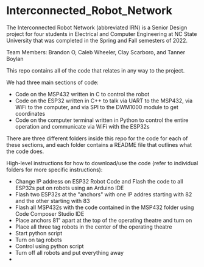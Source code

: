 # Interconnected_Robot_Network
The Interconnected Robot Network (abbreviated IRN) is a Senior Design project for four students in Electrical and Computer Engineering at NC State University that was completed in the Spring and Fall semesters of 2022.

Team Members: Brandon O, Caleb Wheeler, Clay Scarboro, and Tanner Boylan

This repo contains all of the code that relates in any way to the project.

We had three main sections of code:
- Code on the MSP432 written in C to control the robot
- Code on the ESP32 written in C++ to talk via UART to the MSP432, via WiFi to the computer, and via SPI to the DWM1000 module to get coordinates
- Code on the computer terminal written in Python to control the entire operation and communicate via WiFi with the ESP32s

There are three different folders inside this repo for the code for each of these sections, and each folder contains a README file that outlines what the code does.

High-level instructions for how to download/use the code (refer to individual folders for more specific instructions):
- Change IP address on ESP32 Robot Code and Flash the code to all ESP32s put on robots using an Arduino IDE
- Flash two ESP32s at the "anchors" with one IP addres starting with 82 and the other starting with 83
- Flash all MSP432s with the code contained in the MSP432 folder using Code Composer Studio IDE
- Place anchors 81" apart at the top of the operating theatre and turn on
- Place all three tag robots in the center of the operating theatre
- Start python script
- Turn on tag robots
- Control using python script
- Turn off all robots and put everything away
- 